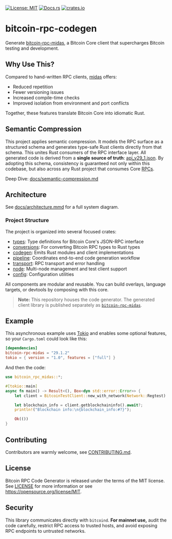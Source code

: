 [![License: MIT](https://img.shields.io/badge/license-MIT-blue)](LICENSE)
[![Docs.rs](https://img.shields.io/docsrs/bitcoin-rpc-midas)](https://docs.rs/bitcoin-rpc-midas)
[![crates.io](https://img.shields.io/crates/v/bitcoin-rpc-midas)](https://crates.io/crates/bitcoin-rpc-midas)

# bitcoin-rpc-codegen

Generate [bitcoin-rpc-midas](https://github.com/nervana21/bitcoin-rpc-midas), a Bitcoin Core client that supercharges Bitcoin testing and development.

## Why Use This?

Compared to hand-written RPC clients, [midas](https://github.com/nervana21/bitcoin-rpc-midas) offers:

- Reduced repetition
- Fewer versioning issues
- Increased compile-time checks
- Improved isolation from environment and port conflicts

Together, these features translate Bitcoin Core into idiomatic Rust.

## Semantic Compression

This project applies semantic compression. It models the RPC surface as a structured schema and generates type-safe Rust clients directly from that schema. This unites Rust consumers of the RPC interface layer. All generated code is derived from a **single source of truth**: [api_v29_1.json](api_v29_1.json). By adopting this schema, consistency is guaranteed not only within this codebase, but also across any Rust project that consumes Core [RPCs](https://github.com/nervana21/bitcoin/tree/2025-07-schema-generation).

Deep Dive: [docs/semantic-compression.md](docs/semantic-compression.md)

## Architecture

See [docs/architecture.mmd](docs/architecture.mmd) for a full system diagram.

### Project Structure

The project is organized into several focused crates:

- [types](https://crates.io/crates/bitcoin-rpc-types): Type definitions for Bitcoin Core's JSON-RPC interface
- [conversions](https://crates.io/crates/bitcoin-rpc-conversions): For converting Bitcoin RPC types to Rust types
- [codegen](./codegen/): Emits Rust modules and client implementations
- [pipeline](./pipeline/): Coordinates end-to-end code generation workflow
- [transport](./transport/): RPC transport and error handling
- [node](./node/): Multi-node management and test client support
- [config](./config/): Configuration utilities

All components are modular and reusable. You can build overlays, language targets, or devtools by composing with this core.

> **Note:** This repository houses the code generator. The generated client library is published separately as [`bitcoin-rpc-midas`](https://crates.io/crates/bitcoin-rpc-midas).

## Example

This asynchronous example uses [Tokio](https://tokio.rs) and enables some
optional features, so your `Cargo.toml` could look like this:

```toml
[dependencies]
bitcoin-rpc-midas = "29.1.2"
tokio = { version = "1.0", features = ["full"] }
```

And then the code:

```rust
use bitcoin_rpc_midas::*;

#[tokio::main]
async fn main() -> Result<(), Box<dyn std::error::Error>> {
    let client = BitcoinTestClient::new_with_network(Network::Regtest).await?;

    let blockchain_info = client.getblockchaininfo().await?;
    println!("Blockchain info:\n{blockchain_info:#?}");

    Ok(())
}
```

## Contributing

Contributors are warmly welcome, see [CONTRIBUTING.md](CONTRIBUTING.md).

## License

Bitcoin RPC Code Generator is released under the terms of the MIT license. See [LICENSE](LICENSE) for more information or see https://opensource.org/license/MIT.

## Security

This library communicates directly with `bitcoind`.
**For mainnet use,** audit the code carefully, restrict RPC access to trusted hosts, and avoid exposing RPC endpoints to untrusted networks.


